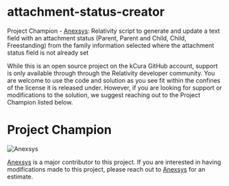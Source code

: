 # attachment-status-creator
Project Champion - [Anexsys](http://anexsys.com/): Relativity script to generate and update a text field with an attachment status (Parent, Parent and Child, Child, Freestanding) from the family information selected where the attachment status field is not already set

While this is an open source project on the kCura GitHub account, support is only available through through the Relativity developer community. You are welcome to use the code and solution as you see fit within the confines of the license it is released under. However, if you are looking for support or modifications to the solution, we suggest reaching out to the Project Champion listed below.

# Project Champion 
![Anexsys](http://anexsys.com/wp-content/uploads/2017/01/Anexsys-Green-small.png "Anexsys")

[Anexsys](http://language.ai/) is a major contributor to this project.  If you are interested in having modifications made to this project, please reach out to [Anexsys](http://anexsys.com/) for an estimate. 
